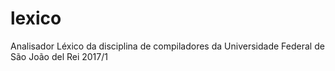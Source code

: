 # lexico
Analisador Léxico da disciplina de compiladores da Universidade Federal de São João del Rei 2017/1
